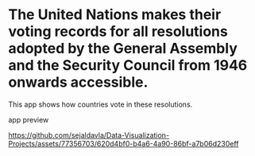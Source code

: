 # The United Nations makes their voting records for all resolutions adopted by the General Assembly and the Security Council from 1946 onwards accessible. 

This app shows how countries vote in these resolutions.

app preview

https://github.com/sejaldavla/Data-Visualization-Projects/assets/77356703/620d4bf0-b4a6-4a90-86bf-a7b06d230eff

